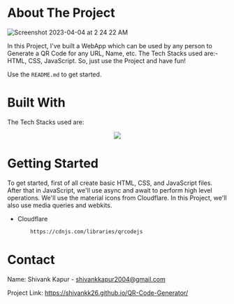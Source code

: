 <!-- ABOUT THE PROJECT -->
# About The Project
![Screenshot 2023-04-04 at 2 24 22 AM](https://user-images.githubusercontent.com/115289871/229625551-577dfddb-1ab6-4685-bc9c-82f1f4067065.png)




In this Project, I've built a WebApp which can be used by any person to Generate a QR Code for any URL, Name, etc. The Tech Stacks used are:- HTML, CSS, JavaScript. So, just use the Project and have fun!



Use the `README.md` to get started.



<!-- BUILT WITH -->
# Built With

The Tech Stacks used are:

<div align="center">
<a href="https://skillicons.dev">
    <img src="https://skillicons.dev/icons?i=html,css,js" />
</a>
</div>



<!-- GETTING STARTED -->
# Getting Started
To get started, first of all create basic HTML, CSS, and JavaScript files. After that in JavaScript, we'll use async and await to perform high level operations. We'll use the material icons from Cloudflare. In this Project, we'll also use media queries and webkits.



* Cloudflare

  ```sh
      https://cdnjs.com/libraries/qrcodejs
  ```
  


<!-- CONTACT -->
# Contact

Name: Shivank Kapur - shivankkapur2004@gmail.com

Project Link: https://shivankk26.github.io/QR-Code-Generator/
